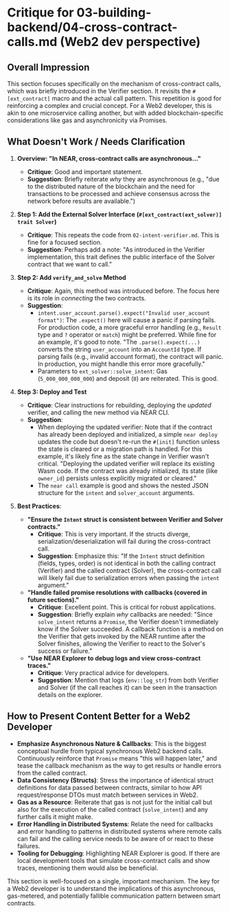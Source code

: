 # Critique for 03-building-backend/04-cross-contract-calls.md (Web2 dev perspective)

## Overall Impression

This section focuses specifically on the mechanism of cross-contract calls, which was briefly introduced in the Verifier section. It revisits the `#[ext_contract]` macro and the actual call pattern. This repetition is good for reinforcing a complex and crucial concept. For a Web2 developer, this is akin to one microservice calling another, but with added blockchain-specific considerations like gas and asynchronicity via Promises.

## What Doesn't Work / Needs Clarification

1.  **Overview: "In NEAR, cross-contract calls are asynchronous..."**

    - **Critique**: Good and important statement.
    - **Suggestion**: Briefly reiterate _why_ they are asynchronous (e.g., "due to the distributed nature of the blockchain and the need for transactions to be processed and achieve consensus across the network before results are available.")

2.  **Step 1: Add the External Solver Interface (`#[ext_contract(ext_solver)] trait Solver`)**

    - **Critique**: This repeats the code from `02-intent-verifier.md`. This is fine for a focused section.
    - **Suggestion**: Perhaps add a note: "As introduced in the Verifier implementation, this trait defines the public interface of the Solver contract that we want to call."

3.  **Step 2: Add `verify_and_solve` Method**

    - **Critique**: Again, this method was introduced before. The focus here is its role in _connecting_ the two contracts.
    - **Suggestion**:
      - `intent.user_account.parse().expect("Invalid user_account format")`: The `.expect()` here will cause a panic if parsing fails. For production code, a more graceful error handling (e.g., `Result` type and `?` operator or `match`) might be preferred. While fine for an example, it's good to note. "The `.parse().expect(...)` converts the string `user_account` into an `AccountId` type. If parsing fails (e.g., invalid account format), the contract will panic. In production, you might handle this error more gracefully."
      - Parameters to `ext_solver::solve_intent`: Gas (`5_000_000_000_000`) and deposit (`0`) are reiterated. This is good.

4.  **Step 3: Deploy and Test**

    - **Critique**: Clear instructions for rebuilding, deploying the _updated_ verifier, and calling the new method via NEAR CLI.
    - **Suggestion**:
      - When deploying the updated verifier: Note that if the contract has already been deployed and initialized, a simple `near deploy` updates the code but doesn't re-run the `#[init]` function unless the state is cleared or a migration path is handled. For this example, it's likely fine as the state change in Verifier wasn't critical. "Deploying the updated verifier will replace its existing Wasm code. If the contract was already initialized, its state (like `owner_id`) persists unless explicitly migrated or cleared."
      - The `near call` example is good and shows the nested JSON structure for the `intent` and `solver_account` arguments.

5.  **Best Practices**:
    - **"Ensure the `Intent` struct is consistent between Verifier and Solver contracts."**
      - **Critique**: This is very important. If the structs diverge, serialization/deserialization will fail during the cross-contract call.
      - **Suggestion**: Emphasize this: "If the `Intent` struct definition (fields, types, order) is not identical in both the calling contract (Verifier) and the called contract (Solver), the cross-contract call will likely fail due to serialization errors when passing the `intent` argument."
    - **"Handle failed promise resolutions with callbacks (covered in future sections)."**
      - **Critique**: Excellent point. This is critical for robust applications.
      - **Suggestion**: Briefly explain _why_ callbacks are needed: "Since `solve_intent` returns a `Promise`, the Verifier doesn't immediately know if the Solver succeeded. A callback function is a method on the Verifier that gets invoked by the NEAR runtime after the Solver finishes, allowing the Verifier to react to the Solver's success or failure."
    - **"Use NEAR Explorer to debug logs and view cross-contract traces."**
      - **Critique**: Very practical advice for developers.
      - **Suggestion**: Mention that logs (`env::log_str`) from both Verifier and Solver (if the call reaches it) can be seen in the transaction details on the explorer.

## How to Present Content Better for a Web2 Developer

- **Emphasize Asynchronous Nature & Callbacks**: This is the biggest conceptual hurdle from typical synchronous Web2 backend calls. Continuously reinforce that `Promise` means "this will happen later," and tease the callback mechanism as the way to get results or handle errors from the called contract.
- **Data Consistency (Structs)**: Stress the importance of identical struct definitions for data passed between contracts, similar to how API request/response DTOs must match between services in Web2.
- **Gas as a Resource**: Reiterate that gas is not just for the initial call but also for the execution of the called contract (`solve_intent`) and any further calls it might make.
- **Error Handling in Distributed Systems**: Relate the need for callbacks and error handling to patterns in distributed systems where remote calls can fail and the calling service needs to be aware of or react to these failures.
- **Tooling for Debugging**: Highlighting NEAR Explorer is good. If there are local development tools that simulate cross-contract calls and show traces, mentioning them would also be beneficial.

This section is well-focused on a single, important mechanism. The key for a Web2 developer is to understand the implications of this asynchronous, gas-metered, and potentially fallible communication pattern between smart contracts.
